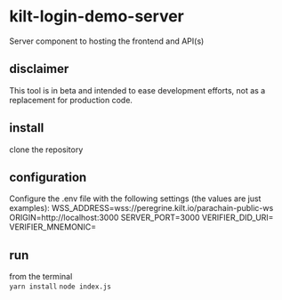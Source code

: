 # kilt-login-demo-server
Server component to hosting the frontend and API(s)

## disclaimer
This tool is in beta and intended to ease development efforts, not as a replacement for production code. 

## install
clone the repository 

## configuration
Configure the .env file with the following settings (the values are just examples):
WSS_ADDRESS=wss://peregrine.kilt.io/parachain-public-ws
ORIGIN=http://localhost:3000
SERVER_PORT=3000
VERIFIER_DID_URI=
VERIFIER_MNEMONIC=


## run
from the terminal  
`yarn install` 
`node index.js`
 

